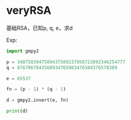 # veryRSA

基础RSA，已知p, q, e，求d

Exp:
```python
import gmpy2

p = 3487583947589437589237958723892346254777 
q = 8767867843568934765983476584376578389

e = 65537

fn = (p - 1) * (q - 1)

d = gmpy2.invert(e, fn)

print(d)
```